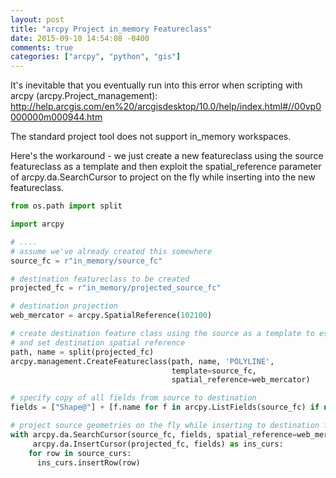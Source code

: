 ```yaml
---
layout: post
title: "arcpy Project in_memory Featureclass"
date: 2015-09-10 14:54:08 -0400
comments: true
categories: ["arcpy", "python", "gis"]
---
```

It's inevitable that you eventually run into this error when scripting with arcpy (arcpy.Project_management):
http://help.arcgis.com/en%20/arcgisdesktop/10.0/help/index.html#//00vp0000000m000944.htm

The standard project tool does not support in_memory workspaces.  

Here's the workaround - we just create a new featureclass using the source featureclass as a template and then exploit the spatial_reference parameter of arcpy.da.SearchCursor to project on the fly while inserting into the new featureclass.

```python
from os.path import split

import arcpy

# ....
# assume we've already created this somewhere
source_fc = r"in_memory/source_fc"

# destination featureclass to be created
projected_fc = r"in_memory/projected_source_fc"

# destination projection
web_mercator = arcpy.SpatialReference(102100)

# create destination feature class using the source as a template to establish schema
# and set destination spatial reference
path, name = split(projected_fc)
arcpy.management.CreateFeatureclass(path, name, 'POLYLINE',
                                    template=source_fc,
                                    spatial_reference=web_mercator)

# specify copy of all fields from source to destination
fields = ["Shape@"] + [f.name for f in arcpy.ListFields(source_fc) if not f.required]

# project source geometries on the fly while inserting to destination featureclass
with arcpy.da.SearchCursor(source_fc, fields, spatial_reference=web_mercator) as source_curs, \
     arcpy.da.InsertCursor(projected_fc, fields) as ins_curs:
    for row in source_curs:
      ins_curs.insertRow(row)
```
